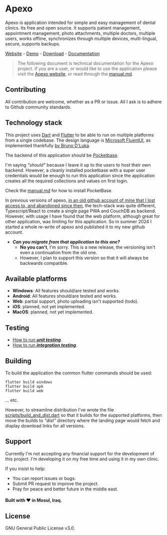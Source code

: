 # Apexo


Apexo is application intended for simple and easy management of dental clinics. Its free and open source. It supports patient management, appointment management, photo attachments, multiple doctors, multiple users, works offline, synchronizes through multiple devices, multi-lingual, secure, supports backups.

[Website](https://apexo.app) - [Demo](https://demo.apexo.app) - [Download](https://apexo.app/#getting-started) - [Documentation](https://docs.apexo.app)

> The following document is technical documentation for the Apexo project. If you are a user, or would like to use the application please visit the [Apexo website](https://apexo.app), or read through the [manual.md](https://github.com/alselawi/apexo-flutter/blob/master/manual.md).

## Contributing

All contribution are welcome, whether as a PR or issue. All I ask is to adhere to Github community standards.

## Technology stack

This project uses [Dart](https://github.com/dart-lang/sdk) and [Flutter](https://github.com/flutter/flutter) to be able to run on multiple platforms from a single codebase. The design language is [Microsoft FluentUI](https://developer.microsoft.com/en-us/fluentui#/), as implemented thankfully [by Bruno D'Luka](https://github.com/bdlukaa).

The backend of this application should be [Pocketbase](https://pocketbase.io/).

I'm saying _"should"_ because I leave it up to the users to host their own backend. However, a cleanly installed pocketbase with a super user credentials would be enough to run this application since the application creates all the required collections and values on first login.

Check the [manual.md](https://github.com/alselawi/apexo-flutter/blob/master/manual.md) for how to install PocketBase.

In previous versions of apexo, [in an old github account of mine that I lost access to, and abandoned since then](https://github.com/alexcorvi/apexo), the tech-stack was quite different, Typescript/React to create a single page PWA and CouchDB as backend. However, with usage I have found that the web platform, although great for other application, was limiting for this application. So in summer 2024 I started a whole re-write of apexo and published it to my new github account.

- ___Can you migrate from that application to this one?___
   - __No you can't__, I'm sorry. This is a new release, the versioning isn't even a continuation from the old one.
   - However, I plan to support this version so that it will always be backwards compatible.

## Available platforms

- __Windows__: All features should/are tested and works.
- __Android__: All features should/are tested and works.
- __Web__: partial support, photo uploading isn't supported (todo).
- __iOS__: planned, not yet implemented.
- __MacOS__: planned, not yet implemented.

## Testing

- [How to run ___unit testing___](https://github.com/alselawi/apexo-flutter/blob/master/test/unit_test_readme.md).
- [How to run ___integration testing___](https://github.com/alselawi/apexo-flutter/blob/master/integration_test/readme.md).


## Building

To build the application the common flutter commands should be used:

```
flutter build windows
flutter build apk
flutter build web
```

... etc.

However, to streamline distribution I've wrote the file [scripts/build_and_dist.dart](https://github.com/alselawi/apexo-flutter/blob/master/scripts/build_and_dist.dart) so that it builds for the supported platforms, then move the builds to _"dist"_ directory where the landing page would fetch and display download links for all versions.

## Support

Currently I'm not accepting any financial support for the development of this project. I'm developing it on my free time and using it in my own clinic.

If you insist to help:

- You can report issues or bugs.
- Submit PR request to improve the project.
- Pray for peace and better future in the middle east.


#### Built with ❤️ in Mosul, Iraq.

## License
GNU General Public License v3.0.
